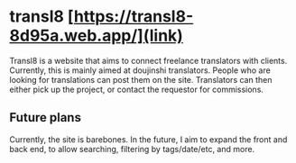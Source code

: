 # transl8 [https://transl8-8d95a.web.app/](link)

Transl8 is a website that aims to connect freelance translators with clients. Currently, this is mainly aimed at doujinshi translators.
People who are looking for translations can post them on the site. Translators can then either pick up the project, or contact the requestor for commissions.

## Future plans

Currently, the site is barebones. In the future, I aim to expand the front and back end, to allow searching, filtering by tags/date/etc, and more.